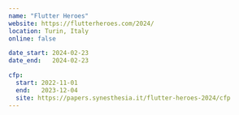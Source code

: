 ```yaml
---
name: "Flutter Heroes"
website: https://flutterheroes.com/2024/
location: Turin, Italy
online: false

date_start: 2024-02-23
date_end:   2024-02-23

cfp:
  start: 2022-11-01
  end:   2023-12-04
  site: https://papers.synesthesia.it/flutter-heroes-2024/cfp
---
```


